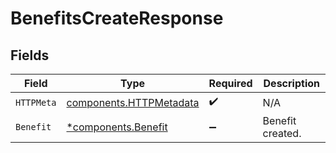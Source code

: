 # BenefitsCreateResponse


## Fields

| Field                                                              | Type                                                               | Required                                                           | Description                                                        |
| ------------------------------------------------------------------ | ------------------------------------------------------------------ | ------------------------------------------------------------------ | ------------------------------------------------------------------ |
| `HTTPMeta`                                                         | [components.HTTPMetadata](../../models/components/httpmetadata.md) | :heavy_check_mark:                                                 | N/A                                                                |
| `Benefit`                                                          | [*components.Benefit](../../models/components/benefit.md)          | :heavy_minus_sign:                                                 | Benefit created.                                                   |